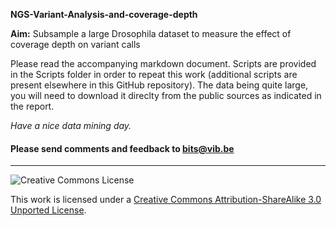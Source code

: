 **NGS-Variant-Analysis-and-coverage-depth**

**Aim:** Subsample a large Drosophila dataset to measure the effect of coverage depth on variant calls

Please read the accompanying markdown document. Scripts are provided in the Scripts folder in order to repeat this work (additional scripts are present elsewhere in this GitHub repository). The data being quite large, you will need to download it direclty from the public sources as indicated in the report.

*Have a nice data mining day.*

<h4>Please send comments and feedback to <a href="mailto:bits@vib.be">bits@vib.be</a></h4>

------------

![Creative Commons License](http://i.creativecommons.org/l/by-sa/3.0/88x31.png?raw=true)

This work is licensed under a [Creative Commons Attribution-ShareAlike 3.0 Unported License](http://creativecommons.org/licenses/by-sa/3.0/).
